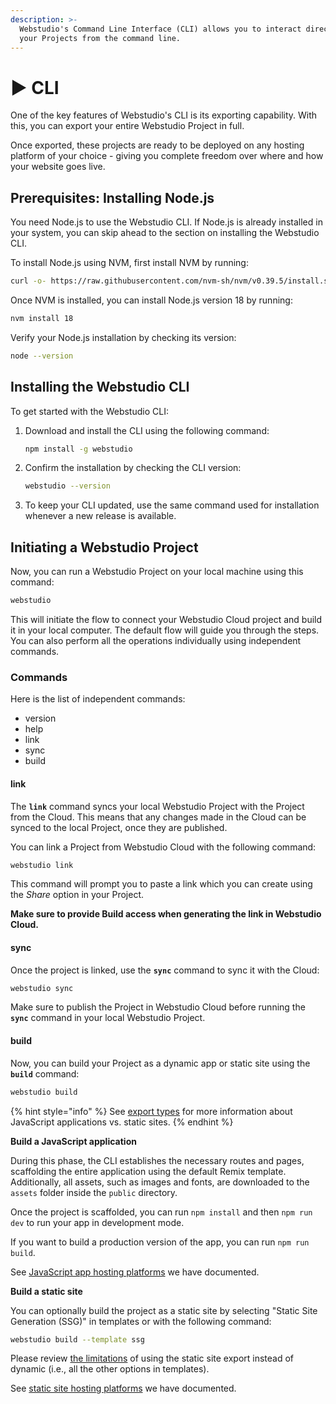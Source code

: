 ```yaml
---
description: >-
  Webstudio's Command Line Interface (CLI) allows you to interact directly with
  your Projects from the command line.
---
```


# ▶️ CLI

One of the key features of Webstudio's CLI is its exporting capability. With this, you can export your entire Webstudio Project in full.

Once exported, these projects are ready to be deployed on any hosting platform of your choice - giving you complete freedom over where and how your website goes live.

## Prerequisites: Installing Node.js

You need Node.js to use the Webstudio CLI. If Node.js is already installed in your system, you can skip ahead to the section on installing the Webstudio CLI.

To install Node.js using NVM, first install NVM by running:

```bash
curl -o- https://raw.githubusercontent.com/nvm-sh/nvm/v0.39.5/install.sh | bash
```

Once NVM is installed, you can install Node.js version 18 by running:

```bash
nvm install 18
```

Verify your Node.js installation by checking its version:

```bash
node --version
```

## Installing the Webstudio CLI

To get started with the Webstudio CLI:

1.  Download and install the CLI using the following command:

    ```bash
    npm install -g webstudio
    ```
2.  Confirm the installation by checking the CLI version:

    ```bash
    webstudio --version
    ```
3. To keep your CLI updated, use the same command used for installation whenever a new release is available.

## Initiating a Webstudio Project

Now, you can run a Webstudio Project on your local machine using this command:

```bash
webstudio
```

This will initiate the flow to connect your Webstudio Cloud project and build it in your local computer. The default flow will guide you through the steps. You can also perform all the operations individually using independent commands.

### Commands

Here is the list of independent commands:

* version
* help
* link
* sync
* build

#### link

The **`link`** command syncs your local Webstudio Project with the Project from the Cloud. This means that any changes made in the Cloud can be synced to the local Project, once they are published.

You can link a Project from Webstudio Cloud with the following command:

```bash
webstudio link
```

This command will prompt you to paste a link which you can create using the _Share_ option in your Project.

**Make sure to provide Build access when generating the link in Webstudio Cloud.**

#### sync

Once the project is linked, use the **`sync`** command to sync it with the Cloud:

```bash
webstudio sync
```

Make sure to publish the Project in Webstudio Cloud before running the **`sync`** command in your local Webstudio Project.

#### build

Now, you can build your Project as a dynamic app or static site using the **`build`** command:

```bash
webstudio build
```

{% hint style="info" %}
See [export types](./#export-types) for more information about JavaScript applications vs. static sites.
{% endhint %}

**Build a JavaScript application**

During this phase, the CLI establishes the necessary routes and pages, scaffolding the entire application using the default Remix template. Additionally, all assets, such as images and fonts, are downloaded to the `assets` folder inside the `public` directory.

Once the project is scaffolded, you can run `npm install` and then `npm run dev` to run your app in development mode.

If you want to build a production version of the app, you can run `npm run build`.

See [JavaScript app hosting platforms](./#platforms-for-javascript-applications) we have documented.

**Build a static site**

You can optionally build the project as a static site by selecting "Static Site Generation (SSG)" in templates or with the following command:

```bash
webstudio build --template ssg
```

Please review [the limitations](./#ssg-limitations) of using the static site export instead of dynamic (i.e., all the other options in templates).

See [static site hosting platforms](./#platforms-for-static-sites) we have documented.
